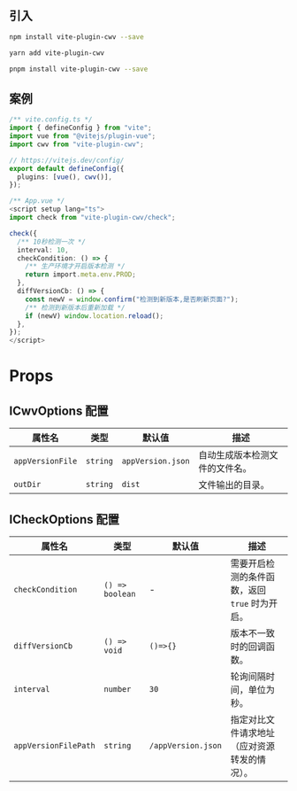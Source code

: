 ## 引入

```bash
npm install vite-plugin-cwv --save
```

```bash
yarn add vite-plugin-cwv
```

```bash
pnpm install vite-plugin-cwv --save
```

## 案例

```ts
/** vite.config.ts */
import { defineConfig } from "vite";
import vue from "@vitejs/plugin-vue";
import cwv from "vite-plugin-cwv";

// https://vitejs.dev/config/
export default defineConfig({
  plugins: [vue(), cwv()],
});
```

```ts
/** App.vue */
<script setup lang="ts">
import check from "vite-plugin-cwv/check";

check({
  /** 10秒检测一次 */
  interval: 10,
  checkCondition: () => {
    /** 生产环境才开启版本检测 */
    return import.meta.env.PROD;
  },
  diffVersionCb: () => {
    const newV = window.confirm("检测到新版本,是否刷新页面?");
    /** 检测到新版本后重新加载 */
    if (newV) window.location.reload();
  },
});
</script>
```

# Props

## ICwvOptions 配置

| 属性名           | 类型     | 默认值            | 描述                           |
| ---------------- | -------- | ----------------- | ------------------------------ |
| `appVersionFile` | `string` | `appVersion.json` | 自动生成版本检测文件的文件名。 |
| `outDir`         | `string` | `dist`            | 文件输出的目录。               |

## ICheckOptions 配置

| 属性名               | 类型            | 默认值             | 描述                                           |
| -------------------- | --------------- | ------------------ | ---------------------------------------------- |
| `checkCondition`     | `() => boolean` | -                  | 需要开启检测的条件函数，返回 `true` 时为开启。 |
| `diffVersionCb`      | `() => void`    | `()=>{}`           | 版本不一致时的回调函数。                       |
| `interval`           | `number`        | `30`               | 轮询间隔时间，单位为秒。                       |
| `appVersionFilePath` | `string`        | `/appVersion.json` | 指定对比文件请求地址（应对资源转发的情况）。   |
